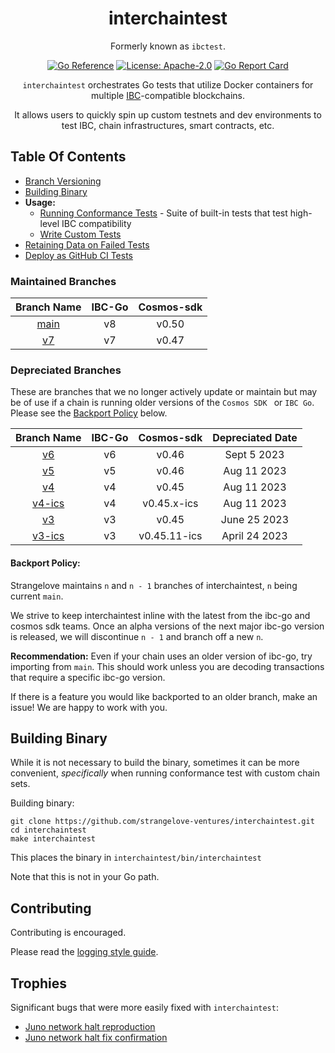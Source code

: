 <div align="center">
<h1>interchaintest</h1>

Formerly known as `ibctest`.

[![Go Reference](https://pkg.go.dev/badge/github.com/strangelove-ventures/interchaintest@main.svg)](https://pkg.go.dev/github.com/strangelove-ventures/interchaintest@main)
[![License: Apache-2.0](https://img.shields.io/github/license/strangelove-ventures/interchaintest.svg?style=flat-square)](https://github.com/strangelove-ventures/interchaintest/blob/main/create-test-readme/LICENSE)
[![Go Report Card](https://goreportcard.com/badge/github.com/strangelove-ventures/interchaintest)](https://goreportcard.com/report/github.com/strangelove-ventures/interchaintest)



`interchaintest` orchestrates Go tests that utilize Docker containers for multiple
[IBC](https://docs.cosmos.network/master/ibc/overview.html)-compatible blockchains.

It allows users to quickly spin up custom testnets and dev environments to test IBC, chain infrastructures, smart contracts, etc.
</div>

## Table Of Contents
- [Branch Versioning](#maintained-branches)
- [Building Binary](#building-binary)
- **Usage:**
    - [Running Conformance Tests](./docs/conformanceTests.md) - Suite of built-in tests that test high-level IBC compatibility
    - [Write Custom Tests](./docs/writeCustomTests.md)
- [Retaining Data on Failed Tests](./docs/retainingDataOnFailedTests.md)
- [Deploy as GitHub CI Tests](./docs/ciTests.md)

### Maintained Branches

|                                **Branch Name**                               | **IBC-Go** | **Cosmos-sdk** |
|:----------------------------------------------------------------------------:|:----------:|:--------------:|
|     [main](https://github.com/strangelove-ventures/interchaintest)           |     v8     |      v0.50     |
|     [v7](https://github.com/strangelove-ventures/interchaintest/tree/v7)     |     v7     |      v0.47     |

### Depreciated Branches

These are branches that we no longer actively update or maintain but may be of use if a chain is running older versions of the `Cosmos SDK ` or `IBC Go`. Please see the [Backport Policy](#backport-policy) below.


|                                **Branch Name**                               | **IBC-Go** | **Cosmos-sdk** | **Depreciated Date** |
|:----------------------------------------------------------------------------:|:----------:|:--------------:|:--------------------:|
|     [v6](https://github.com/strangelove-ventures/interchaintest/tree/v6)     |     v6     |      v0.46     |       Sept 5 2023    |
|     [v5](https://github.com/strangelove-ventures/interchaintest/tree/v5)     |     v5     |      v0.46     |       Aug 11 2023    |
|     [v4](https://github.com/strangelove-ventures/interchaintest/tree/v4)     |     v4     |      v0.45     |       Aug 11 2023    |
| [v4-ics](https://github.com/strangelove-ventures/interchaintest/tree/v4-ics) |     v4     |   v0.45.x-ics  |       Aug 11 2023    |
|     [v3](https://github.com/strangelove-ventures/interchaintest/tree/v3)     |     v3     |      v0.45     |      June 25 2023    |
| [v3-ics](https://github.com/strangelove-ventures/interchaintest/tree/v3-ics) |     v3     |  v0.45.11-ics  |      April 24 2023   |


#### Backport Policy:
Strangelove maintains `n` and `n - 1` branches of interchaintest, `n` being current `main`.

We strive to keep interchaintest inline with the latest from the ibc-go and cosmos sdk teams. Once an alpha versions of the next major ibc-go version is released, we will discontinue `n - 1` and branch off a new `n`.

**Recommendation:** Even if your chain uses an older version of ibc-go, try importing from `main`. This should work unless you are decoding transactions that require a specific ibc-go version.

If there is a feature you would like backported to an older branch, make an issue! We are happy to work with you. 


## Building Binary

While it is not necessary to build the binary, sometimes it can be more convenient, *specifically* when running conformance test with custom chain sets.

Building binary:
```shell
git clone https://github.com/strangelove-ventures/interchaintest.git
cd interchaintest
make interchaintest
```

This places the binary in `interchaintest/bin/interchaintest`

Note that this is not in your Go path.


## Contributing

Contributing is encouraged.

Please read the [logging style guide](./docs/logging.md).

## Trophies

Significant bugs that were more easily fixed with `interchaintest`:

- [Juno network halt reproduction](https://github.com/strangelove-ventures/interchaintest/pull/7)
- [Juno network halt fix confirmation](https://github.com/strangelove-ventures/interchaintest/pull/8)
